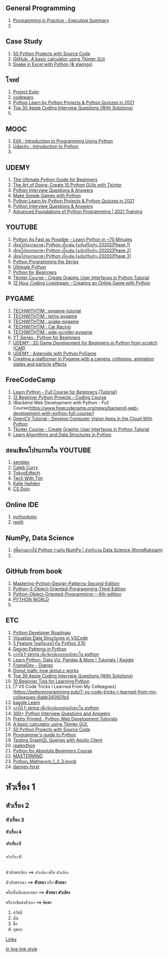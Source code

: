 ## General Programming
1. [Programming in Practice - Executive Summary](https://www.udemy.com/course/pipintroduction/learn/lecture/28868934#overview)
2. 


## Case Study
1. [50 Python Projects with Source Code](https://dev.to/kiransethu46/50-python-projects-with-source-code-2n7g)
2. [GitHub : A basic calculator using Tkinter GUI](https://github.com/Rogerup/Tkalc)
3. [Snake in Excel with Python (& xlwings)](https://www.youtube.com/watch?v=kayebcQ8pFw)

## โจทย์ 
1. [Project Euler](https://projecteuler.net/archives)
2. [codewars](https://www.codewars.com/kata/556deca17c58da83c00002db/train/python)
3. [Python Learn by Python Projects & Python Quizzes in 2021](https://www.udemy.com/course/the-complete-python-for-beginner-master-python-from-scratch/learn/lecture/15434760?start=0#overview)
4. [Top 30 Apple Coding Interview Questions (With Solutions)](https://betterprogramming.pub/top-30-apple-coding-interview-questions-with-solutions-19990071ebfc)
5. 


## MOOC
1. [EdX : Introduction to Programming Using Python](https://learning.edx.org/course/course-v1:UTArlingtonX+CSE1309x+1T2018/block-v1:UTArlingtonX+CSE1309x+1T2018+type@sequential+block@456ad9aaf08745e8b0319587698eb193/block-v1:UTArlingtonX+CSE1309x+1T2018+type@vertical+block@5e73bbf9a3114304bac93188a8002b07)
2. [Udacity : Introduction to Python](https://learning.edx.org/course/course-v1:UTArlingtonX+CSE1309x+1T2018/block-v1:UTArlingtonX+CSE1309x+1T2018+type@sequential+block@456ad9aaf08745e8b0319587698eb193/block-v1:UTArlingtonX+CSE1309x+1T2018+type@vertical+block@5e73bbf9a3114304bac93188a8002b07)
3. 

## UDEMY
1. [The Ultimate Python Guide for Beginners](https://www.udemy.com/course/the-ultimate-python-guide-for-beginners/learn/lecture/26286888#overview)
2. [The Art of Doing: Create 10 Python GUIs with Tkinter](https://www.udemy.com/course/the-art-of-doing-create-10-python-guis-with-tkinter-today/learn/lecture/21494484?start=0#overview)
3. [Python Interview Questions & Answers](https://www.udemy.com/course/python-interview-questions-and-answers/learn/lecture/25941186#overview)
4. [Make Simple Games with Python](https://www.udemy.com/course/make-simple-games-with-python/learn/lecture/27553464#overview)
5. [Python Learn by Python Projects & Python Quizzes in 2021](https://www.udemy.com/course/the-complete-python-for-beginner-master-python-from-scratch/learn/lecture/15434760?start=0#overview)
6. [Python Interview Questions & Answers](https://www.udemy.com/course/python-interview-questions-and-answers/learn/lecture/25941186#overview)
7. [Advanced Foundations of Python Programming | 2021 Training](https://www.udemy.com/course/advanced-foundations-of-python-programming-complete-training/learn/lecture/28083060#overview)

## YOUTUBE
1. [Python As Fast as Possible - Learn Python in ~75 Minutes](https://www.youtube.com/watch?v=VchuKL44s6E)
2. [เขียนโปรแกรมภาษา Python เบื้องต้น [ฉบับปรับปรุง 2020][Phase 1]](https://www.youtube.com/watch?v=N1fnq4MF3AE)
3. [เขียนโปรแกรมภาษา Python เบื้องต้น [ฉบับปรับปรุง 2020][Phase 2]](https://www.youtube.com/watch?v=2_TK8JYJiwQ&t=31620s)
4. [เขียนโปรแกรมภาษา Python เบื้องต้น [ฉบับปรับปรุง 2020][Phase 3]](https://www.youtube.com/watch?v=_G-yOINsXvE)
5. [Python Programming the Series](https://www.youtube.com/playlist?list=PLXa5k-zW5T_0HoABfZADoiPbHWuZio_ib)
6. [Ultimate Python](https://www.youtube.com/c/UltimatePython)
7. [Python for Beginners](https://www.youtube.com/playlist?list=PLlrxD0HtieHhS8VzuMCfQD4uJ9yne1mE6)
8. [Tkinter Course - Create Graphic User Interfaces in Python Tutorial](https://www.youtube.com/watch?v=YXPyB4XeYLA)
9. [12 Hour Coding Livestream - Creating an Online Game with Python](https://www.youtube.com/watch?v=wDIQ17T3sRk)

## PYGAME
1. [TECHWITHTIM : pygame-tutorial](https://www.techwithtim.net/tutorials/game-development-with-python/pygame-tutorial/)
2. [TECHWITHTIM : tetris-pygame](https://www.techwithtim.net/tutorials/game-development-with-python/tetris-pygame/)
3. [TECHWITHTIM : snake-pygame](https://www.techwithtim.net/tutorials/game-development-with-python/snake-pygame/)
4. [TECHWITHTIM : Car Racing](https://www.youtube.com/watch?v=L3ktUWfAMPg&list=PLzMcBGfZo4-kmY7Nh4kI9kPPnxJ5JMRPj)
5. [TECHWITHTIM : side-scroller-pygame](https://www.techwithtim.net/tutorials/game-development-with-python/side-scroller-pygame/)
6. [YT Series : Python for Beginners](https://www.youtube.com/playlist?list=PLlrxD0HtieHhS8VzuMCfQD4uJ9yne1mE6)
7. [UDEMY : 2D Game Development for Beginners in Python from scratch (CAR)](https://www.udemy.com/course/draft/2322332/learn/lecture/14382554?start=0#overview)
8. [UDEMY : Asteroids with Python PyGame](https://www.udemy.com/course/asteroids-with-python-pygame/learn/lecture/28293566?start=0#overview)
9. [Creating a platformer in Pygame with a camera, collisions, animation states and particle effects](https://www.youtube.com/watch?v=YWN8GcmJ-jA)


## FreeCodeCamp
1. [Learn Python - Full Course for Beginners [Tutorial]](https://www.youtube.com/watch?v=rfscVS0vtbw)
2. [12 Beginner Python Projects - Coding Course](https://www.youtube.com/watch?v=8ext9G7xspg)
3. [Backend Web Development with Python - Full Course(https://www.freecodecamp.org/news/backend-web-development-with-python-full-course/)
4. [OpenCV Tutorial - Develop Computer Vision Apps in the Cloud With Python](https://www.youtube.com/watch?v=iXNsAYOTzgM)
5. [Tkinter Course - Create Graphic User Interfaces in Python Tutorial](https://www.youtube.com/watch?v=YXPyB4XeYLA)
6. [Learn Algorithms and Data Structures in Python](https://www.freecodecamp.org/news/learn-algorithms-and-data-structures-in-python/)


## สอนเขียนโปรแกรมใน YOUTUBE
1. [sentdex](https://www.youtube.com/c/sentdex)
2. [Caleb Curry](https://www.youtube.com/channel/UCZUyPT9DkJWmS_DzdOi7RIA)
3. [TokyoEdtech](https://www.youtube.com/channel/UC2vm-0XX5RkWCXWwtBZGOXg)
4. [Tech With Tim](https://www.youtube.com/channel/UC4JX40jDee_tINbkjycV4Sg)
5. [Kalle Hallden](https://www.youtube.com/c/KalleHallden)
6. [CS Dojo](https://www.youtube.com/channel/UCxX9wt5FWQUAAz4UrysqK9A)

## Online IDE
1. [pythontutor](https://pythontutor.com/live.html#mode=edit)
2. [replit](https://replit.com/@ThanaHongsuwan/Chapter1#main.py)

## NumPy, Data Science
1. [ปูพื้นฐานการใช้ Python ร่วมกับ NumPy | สำหรับงาน Data Science (KongRuksiam)](https://www.youtube.com/watch?v=MDA8SbfdLKA)
2. 

## GitHub from book
1. [Mastering-Python-Design-Patterns-Second-Edition](https://github.com/PacktPublishing/Mastering-Python-Design-Patterns-Second-Edition)
2. [Python-3-Object-Oriented-Programming-Third-Edition](https://github.com/PacktPublishing/Python-3-Object-Oriented-Programming-Third-Edition)
3. [Python-Object-Oriented-Programming---4th-edition](https://github.com/PacktPublishing/Python-Object-Oriented-Programming---4th-edition)
4. [PYTHON WORLD](https://github.com/Python-World)
5. 


## ETC
1. [Python Developer Roadmap](https://stackpython.co/tutorial/python-developer-roadmap)
2. [Visualize Data Structures in VSCode](https://addyosmani.com/blog/visualize-data-structures-vscode/ "Visualize Data Structures in VSCode")
3. [5 Feature ใหม่ที่น่าสนใจใน Python 3.10](https://stackpython.co/tutorial/5-feature-python-310)
4. [Design Patterns in Python](https://refactoring.guru/design-patterns/python)
5. [การใช้ f-string เพื่อจัดรูปแบบสายอักขระใน python](https://phyblas.hinaboshi.com/20190714)
6. [Learn Python, Data Viz, Pandas & More | Tutorials | Kaggle](https://www.kaggle.com/learn)
7. [FrameDev - Django](https://www.frame-dev.com/)
8. [Donut math: how donut.c works](https://www.a1k0n.net/2011/07/20/donut-math.html)
9. [Top 30 Apple Coding Interview Questions (With Solutions)](https://betterprogramming.pub/top-30-apple-coding-interview-questions-with-solutions-19990071ebfc)
10. [10 Beginner Tips for Learning Python](https://betterprogramming.pub/10-beginner-tips-for-learning-python-2578e7f49ec8)
11. [7 VS Code Tricks I Learned From My Colleagues](https://betterprogramming.pub/7-vs-code-tricks-i-learned-from-my-colleagues-6abb340601b4
12. [kaggle Learn](https://www.kaggle.com/learn)
13. [การใช้ f-string เพื่อจัดรูปแบบสายอักขระใน python](https://phyblas.hinaboshi.com/20190714)
14. [300+ Python Interview Questions and Answers ](https://pythonawesome.com/300-python-interview-questions-and-answers/)
15. [Pretty Printed : Python Web Development Tutorials](https://prettyprinted.com/)
16. [A basic calculator using Tkinter GUI.](https://github.com/Rogerup/Tkalc)
17. [50 Python Projects with Source Code ](https://dev.to/kiransethu46/50-python-projects-with-source-code-2n7g)
18. [Programmer's guide to Python](https://github.com/Anku5hk/Programmers_guide_to_Python/blob/main/book.md)
19. [Testing GraphQL Queries with Apollo Client](https://programmingwithmosh.com/)
20. [realpython](https://realpython.com/)
21. [Python for Absolute Beginners Course](https://training.talkpython.fm/courses/explore_beginners/python-for-absolute-beginners?utm_source=talkpython)
22. [MASTERMIND](http://www.easysurf.cc/master3.htm)
23. [Python_Mathayom_1_2_3.ipynb](https://colab.research.google.com/drive/1rm-kW7Nh5q3kk9JsnvBea2oUr42W9GIF#scrollTo=UA3GRRX3iees)
24. [damien-hirst](https://www.phillips.com/detail/damien-hirst/UK010120/16)





# หัวเรื่อง 1
## หัวเรื่อง 2
### หัวเรื่อง 3
#### หัวเรื่อง 4
##### หัวเรื่อง 5
###### หัวเรื่อง 6

ตัวอักษรเอียง ==> *ตัวเอียง* หรือ _ตัวเอียง_

ตัวอักษรหนา ==> **ตัวหนา** หรือ __ตัวหนา__

หรือทั้งเอียงและหนา ==> **ตัวหนา _ตัวเอียง_**

หรือจะขีดฆ่าตัวเอง ==> ~~ขีดฆ่า~~

1. สวัสดี
2. ฉัน
3. ชื่อ
4. บุษบา

[Links](http://www.google.com)

[In line link style](http://www.google.com "Go to Google's Homepage")

